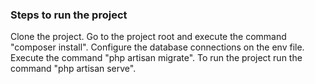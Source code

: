 <b><h3>Steps to run the project</h3></b>
    Clone the project.
Go to the project root and execute the command "composer install".
Configure the database connections on the env file.
Execute the command "php artisan migrate".
To run the project run the command "php artisan serve".
</html>

